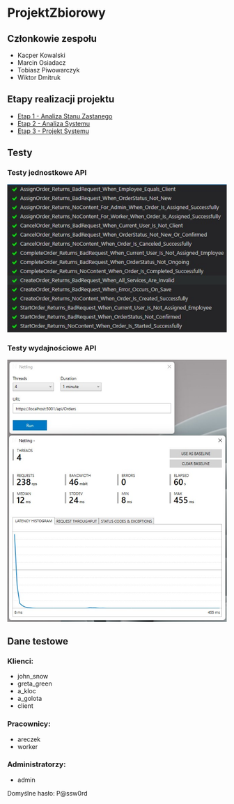 # ProjektZbiorowy

## Członkowie zespołu
* Kacper Kowalski
* Marcin Osiadacz
* Tobiasz Piwowarczyk
* Wiktor Dmitruk

## Etapy realizacji projektu
* [Etap 1 - Analiza Stanu Zastanego](./Documentation/Etap_01_FINAL.pdf)
* [Etap 2 - Analiza Systemu](./Documentation/Etap_02_FINAL_v2.pdf)
* [Etap 3 - Projekt Systemu](./Documentation/Etap_03_FINAL.pdf)

## Testy
### Testy jednostkowe API
![Testy jednostkowe API](./Documentation/_api_unit_tests_results_2022-01-05_22_04.jpg)

### Testy wydajnościowe API
![Testy wydajnościowe API](./Documentation/_netling_tests_results_2022-01-05_173147.jpg)

## Dane testowe

### Klienci:
* john_snow
* greta_green
* a_kloc
* a_golota
* client

### Pracownicy:
* areczek
* worker

### Administratorzy:
* admin

Domyślne hasło: P@ssw0rd
